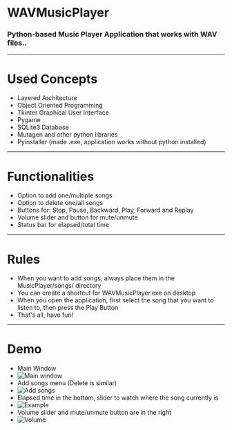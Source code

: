 # WAVMusicPlayer
### Python-based Music Player Application that works with WAV files..
---
# Used Concepts
- Layered Architecture
- Object Oriented Programming
- Tkinter Graphical User Interface
- Pygame
- SQLite3 Database
- Mutagen and other python libraries
- Pyinstaller (made .exe, application works without python installed)
---
# Functionalities
- Option to add one/multiple songs
- Option to delete one/all songs
- Buttons for: Stop, Pause, Backward, Play, Forward and Replay
- Volume slider and button for mute/unmute
- Status bar for elapsed/total time
---
# Rules
- When you want to add songs, always place them in the MusicPlayer/songs/ directory
- You can create a shortcut for WAVMusicPlayer.exe on desktop
- When you open the application, first select the song that you want to listen to, then press the Play Button
- That's all, have fun!
---
# Demo
- Main Window
- ![Main window](https://user-images.githubusercontent.com/72084877/136985124-afe05314-5fac-4ecc-a8ca-05e7f3e9b766.png)
- Add songs menu (Delete is similar)
- ![Add songs](https://user-images.githubusercontent.com/72084877/136985274-6eaacff1-807e-424e-8ad4-c83612f038a3.png)
- Elapsed time in the bottom, slider to watch where the song currently is
- ![Example](https://user-images.githubusercontent.com/72084877/136985488-40b34a7f-704d-497b-bbcc-c5a759687e3c.png)
- Volume slider and mute/unmute button are in the right
- ![Volume](https://user-images.githubusercontent.com/72084877/136985676-aaa7de69-5c92-4fec-a26e-225088336b2e.png)
